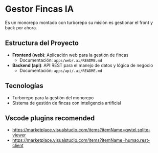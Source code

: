 # Gestor Fincas IA

Es un monorepo montado con turborepo su misión es gestionar el front y back por ahora.

## Estructura del Proyecto

- **Frontend (web)**: Aplicación web para la gestión de fincas
  - Documentación: `apps/web/.ai/README.md`
- **Backend (api)**: API REST para el manejo de datos y lógica de negocio
  - Documentación: `apps/api/.ai/README.md`

## Tecnologías

- Turborepo para la gestión del monorepo
- Sistema de gestión de fincas con inteligencia artificial

## Vscode plugins recomended
- https://marketplace.visualstudio.com/items?itemName=qwtel.sqlite-viewer
- https://marketplace.visualstudio.com/items?itemName=humao.rest-client